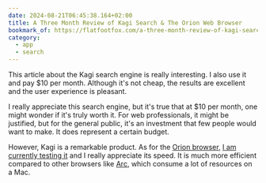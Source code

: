 ```yaml
---
date: 2024-08-21T06:45:38.164+02:00
title: A Three Month Review of Kagi Search & The Orion Web Browser
bookmark_of: https://flatfootfox.com/a-three-month-review-of-kagi-search-the-orion-web-browser/
category:
  - app
  - search
---
```


This article about the Kagi search engine is really interesting. I also use it and pay $10 per month. Although it's not cheap, the results are excellent and the user experience is pleasant.

I really appreciate this search engine, but it's true that at $10 per month, one might wonder if it's truly worth it. For web professionals, it might be justified, but for the general public, it's an investment that few people would want to make. It does represent a certain budget.

However, Kagi is a remarkable product. As for the [Orion browser](https://kagi.com/orion/), [I am currently testing it](https://alienlebarge.ch/notes/20240807042754/) and I really appreciate its speed. It is much more efficient compared to other browsers like [Arc](https://arc.nethttps://), which consume a lot of resources on a Mac.
